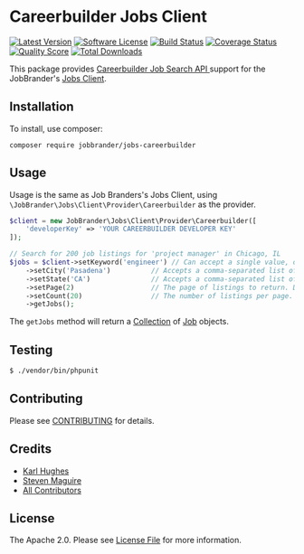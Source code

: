 # Careerbuilder Jobs Client

[![Latest Version](https://img.shields.io/github/release/JobBrander/jobs-careerbuilder.svg?style=flat-square)](https://github.com/JobBrander/jobs-careerbuilder/releases)
[![Software License](https://img.shields.io/badge/license-APACHE%202.0-brightgreen.svg?style=flat-square)](LICENSE.md)
[![Build Status](https://img.shields.io/travis/JobBrander/jobs-careerbuilder/master.svg?style=flat-square&1)](https://travis-ci.org/JobBrander/jobs-careerbuilder)
[![Coverage Status](https://img.shields.io/scrutinizer/coverage/g/JobBrander/jobs-careerbuilder.svg?style=flat-square)](https://scrutinizer-ci.com/g/JobBrander/jobs-careerbuilder/code-structure)
[![Quality Score](https://img.shields.io/scrutinizer/g/JobBrander/jobs-careerbuilder.svg?style=flat-square)](https://scrutinizer-ci.com/g/JobBrander/jobs-careerbuilder)
[![Total Downloads](https://img.shields.io/packagist/dt/jobbrander/jobs-careerbuilder.svg?style=flat-square)](https://packagist.org/packages/jobbrander/jobs-careerbuilder)

This package provides [Careerbuilder Job Search API ](http://api.careerbuilder.com/Search/jobsearch/jobsearchinfo.aspx)
support for the JobBrander's [Jobs Client](https://github.com/JobBrander/jobs-common).

## Installation

To install, use composer:

```
composer require jobbrander/jobs-careerbuilder
```

## Usage

Usage is the same as Job Branders's Jobs Client, using `\JobBrander\Jobs\Client\Provider\Careerbuilder` as the provider.

```php
$client = new JobBrander\Jobs\Client\Provider\Careerbuilder([
    'developerKey' => 'YOUR CAREERBUILDER DEVELOPER KEY'
]);

// Search for 200 job listings for 'project manager' in Chicago, IL
$jobs = $client->setKeyword('engineer') // Can accept a single value, or a comma-separated list of values. Will return a results set that is related to the supplied keywords.
    ->setCity('Pasadena')          // Accepts a comma-separated list of Cities and will limit the job search to that area.
    ->setState('CA')               // Accepts a comma-separated list of denoted two letter State values and will limit the job search to that area.
    ->setPage(2)                   // The page of listings to return. Defaults to 1.
    ->setCount(20)                 // The number of listings per page. The default value is 10. The maximum value is 100.
    ->getJobs();
```

The `getJobs` method will return a [Collection](https://github.com/JobBrander/jobs-common/blob/master/src/Collection.php) of [Job](https://github.com/JobBrander/jobs-common/blob/master/src/Job.php) objects.

## Testing

``` bash
$ ./vendor/bin/phpunit
```

## Contributing

Please see [CONTRIBUTING](https://github.com/jobbrander/jobs-careerbuilder/blob/master/CONTRIBUTING.md) for details.

## Credits

- [Karl Hughes](https://github.com/karllhughes)
- [Steven Maguire](https://github.com/stevenmaguire)
- [All Contributors](https://github.com/jobbrander/jobs-careerbuilder/contributors)

## License

The Apache 2.0. Please see [License File](https://github.com/jobbrander/jobs-careerbuilder/blob/master/LICENSE) for more information.
